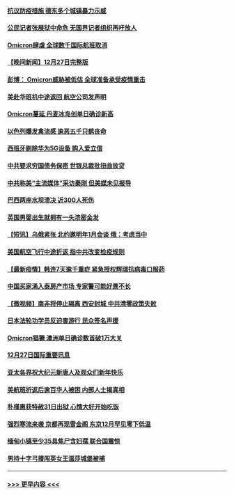 #### [抗议防疫措施 德东多个城镇暴力示威](../pages/prog202/a103304838.md?t=12281700) 
#### [公民记者张展狱中命危 无国界记者组织再吁放人](../pages/prog202/a103304827.md?t=12281700) 
#### [Omicron肆虐 全球数千国际航班取消](../pages/prog202/a103304736.md?t=12281700) 
#### [【晚间新闻】12月27日完整版](../pages/prog202/a103304702.md?t=12281700) 
#### [彭博： Omicron威胁被低估 全球准备承受疫情重击](../pages/prog202/a103304565.md?t=12281700) 
#### [美赴华班机中途返回 航空公司发声明](../pages/prog202/a103304690.md?t=12281700) 
#### [Omicron蔓延 丹麦冰岛创单日确诊新高](../pages/prog202/a103304695.md?t=12281700) 
#### [以色列爆发禽流感 逾恶五千只鹤丧命](../pages/prog202/a103304653.md?t=12281700) 
#### [西班牙剔除华为5G设备 购入爱立信](../pages/prog202/a103304530.md?t=12281700) 
#### [中共要求穷国债务保密 世银总裁批扭曲放贷](../pages/prog202/a103304500.md?t=12281700) 
#### [中共称美“主流媒体”采访秦刚 但美媒未见报导](../pages/prog202/a103304523.md?t=12281700) 
#### [巴西两座水坝溃决 近300人死伤](../pages/prog202/a103304232.md?t=12281700) 
#### [英国男婴出生就拥有一头浓密金发](../pages/prog202/a103304280.md?t=12281700) 
#### [【短讯】乌俄紧张 北约邀明年1月会谈 俄：考虑当中](../pages/prog202/a103304251.md?t=12281700) 
#### [美国航空飞行中途折返 指中共改变检疫规则](../pages/prog202/a103304264.md?t=12281700) 
#### [【最新疫情】韩连7天逾千重症 紧急授权辉瑞抗病毒口服药](../pages/prog202/a103304253.md?t=12281700) 
#### [中国买家涌入泰房产市场 专家警可能好景不长](../pages/prog202/a103304102.md?t=12281700) 
#### [【微视频】南非将停止隔离 西安封城 中共清零政策失败](../pages/prog202/a103304169.md?t=12281700) 
#### [日本法轮功学员反迫害游行 民众签名声援](../pages/prog202/a103304069.md?t=12281700) 
#### [Omicron猖獗 澳洲单日确诊数首破1万大关](../pages/prog202/a103304053.md?t=12281700) 
#### [12月27日国际重要讯息](../pages/prog202/a103304030.md?t=12281700) 
#### [亚太各界祝大纪元新唐人及观众们新年快乐](../pages/prog202/a103303969.md?t=12281700) 
#### [美航班折返后逾百华人被困 内部人士揭真相](../pages/prog202/a103303961.md?t=12281700) 
#### [朴槿惠获特赦31日出狱 心情大好开始吃饭](../pages/prog202/a103303949.md?t=12281700) 
#### [强烈寒流来袭 京都再现雪金阁 东京12月罕见零下低温](../pages/prog202/a103303925.md?t=12281700) 
#### [缅甸小镇至少35具焦尸含妇孺 联合国震惊](../pages/prog202/a103303916.md?t=12281700) 
#### [男持十字弓擅闯英女王温莎城堡被捕](../pages/prog202/a103303865.md?t=12281700) 

----
#### [ >>> 更早内容 <<< ](../indexes/prog202-earlier.md)
